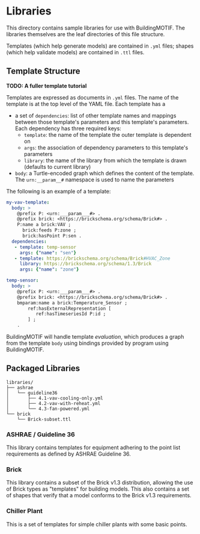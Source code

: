 # Libraries

This directory contains sample libraries for use with BuildingMOTIF. The libraries themselves are the leaf directories of this file structure.

Templates (which help generate models) are contained in `.yml` files; shapes (which help validate models) are contained in `.ttl` files.

## Template Structure

**TODO: A fuller template tutorial**

Templates are expressed as documents in `.yml` files. The name of the template is at the top level of the YAML file.
Each template has a
- a set of `dependencies`: list of other template names and mappings between those template's parameters and this template's parameters.
  Each dependency has three required keys:
  - `template`: the name of the template the outer template is dependent on
  - `args`: the association of dependency parameters to this template's parameters
  - `library`: the name of the library from which the template is drawn (defaults to current library)
- `body`: a Turtle-encoded graph which defines the content of the template. The `urn:__param__#` namespace is used to name the parameters

The following is an example of a template:

```yaml
my-vav-template:
  body: >
    @prefix P: <urn:___param___#> .
    @prefix brick: <https://brickschema.org/schema/Brick#> .
    P:name a brick:VAV ;
      brick:feeds P:zone ;
      brick:hasPoint P:sen .
  dependencies:
   - template: temp-sensor
     args: {"name": "sen"}
   - template: https://brickschema.org/schema/Brick#HVAC_Zone
     library: https://brickschema.org/schema/1.3/Brick
     args: {"name": "zone"}

temp-sensor:
  body: >
    @prefix P: <urn:___param___#> .
    @prefix brick: <https://brickschema.org/schema/Brick#> .
    bmparam:name a brick:Temperature_Sensor ;
        ref:hasExternalRepresentation [
           ref:hasTimeseriesId P:id ;
        ] ;
    .
```

BuildingMOTIF will handle template *evaluation*, which produces a graph from the template `body` using bindings provided by program using BuildingMOTIF.


## Packaged Libraries

```
libraries/
├── ashrae
│   └── guideline36
│       ├── 4.1-vav-cooling-only.yml
│       ├── 4.2-vav-with-reheat.yml
│       └── 4.3-fan-powered.yml
└── brick
    └── Brick-subset.ttl
 ```

### ASHRAE / Guideline 36

This library contains templates for equipment adhering to the point list requirements as defined by ASHRAE Guideline 36.

### Brick

This library contains a subset of the Brick v1.3 distribution, allowing the use of Brick types as "templates" for building models.
This also contains a set of shapes that verify that a model conforms to the Brick v1.3 requirements.

### Chiller Plant

This is a set of templates for simple chiller plants with some basic points.
